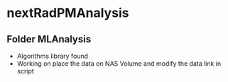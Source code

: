 # nextRadPMAnalysis
## Folder MLAnalysis
* Algorithms library found
* Working on place the data on NAS Volume and modify the data link in script
